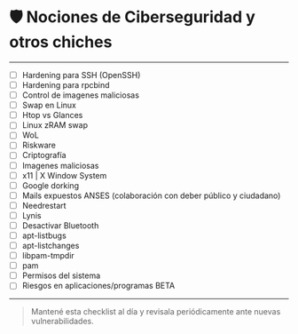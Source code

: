 # 🛡️ Nociones de Ciberseguridad y otros chiches

---

- [ ] Hardening para SSH (OpenSSH)
- [ ] Hardening para rpcbind
- [ ] Control de imagenes maliciosas
- [ ] Swap en Linux
- [ ] Htop vs Glances
- [ ] Linux zRAM swap
- [ ] WoL
- [ ] Riskware
- [ ] Criptografía
- [ ] Imagenes maliciosas
- [ ] x11 | X Window System
- [ ] Google dorking
- [ ] Mails expuestos ANSES (colaboración con deber público y ciudadano)
- [ ] Needrestart
- [ ] Lynis
- [ ] Desactivar Bluetooth
- [ ] apt-listbugs
- [ ] apt-listchanges
- [ ] libpam-tmpdir
- [ ] pam
- [ ] Permisos del sistema
- [ ] Riesgos en aplicaciones/programas BETA

---

> Mantené esta checklist al día y revisala periódicamente ante nuevas vulnerabilidades.
